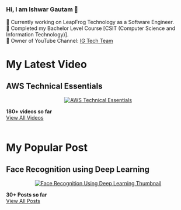 ### Hi, I am Ishwar Gautam 👋<br>
🔭 Currently working on LeapFrog Technology as a Software Engineer.<br>
📖 Completed my Bachelor Level Course [CSIT (Computer Science and Information Technology)].<br>
📼 Owner of YouTube Channel: <a href="https://www.youtube.com/c/igtechteam">IG Tech Team</a><br>

<!--
![Github stats](https://github-readme-stats.vercel.app/api?username=ishwargautam&theme=highcontrast&show_icons=true&count_private=true)


<a href="https://app.daily.dev/ishwargautam"><img src="https://api.daily.dev/devcards/a810598a3bc84b5fb1cdcaacedc540d5.png?r=tsz" width="400" alt="Ishwar Gautam's Dev Card"/></a>

![Top Languages Card](https://github-readme-stats.vercel.app/api/top-langs/?username=ishwargautam)
<br>
This language <b>(jupyter notebook)</b> is nothing other than <b>Python Programming Language</b>. I spend most time in doing Python Programming Language. <br>
[Jupyter notebook takes extension 'ipynb' and python file takes extension 'py'; so it is making difference on these two]
-->
<h1>My Latest Video</h1>
<h2>AWS Technical Essentials</h2>
<a href="https://youtu.be/M9K42_ZlxHk" title="AWS Techinical Essentials">
  <p align="center">
    <img src="https://blogger.googleusercontent.com/img/b/R29vZ2xl/AVvXsEjdrEbPrlvCHoUYt66Gjcf5sLoJgZXbDZcUaG4b3Qu09jXCBozomlforPdHWmvRloO1N53V8EDUVfiVOQ8uJPzrtMhXXNid3BaUCVzx5j_rUYaEu0OUNQG_6a5rQvGIoCFfmJsxtaV5ATd3pG_xluKFnlQI4KCY6YFmHL6RPAVUtQTnnx2nnYBtrkbE/s1280/aws%20technical%20essentials.png" alt="AWS Technical Essentials"/>
  </p>
</a>
<b> 180+ videos so far </b><br>
<a href="https://www.youtube.com/c/IGTechTeam/videos">View All Videos </a>
<br><br>

<h1>My Popular Post</h1>
<h2>Face Recognition using Deep Learning</h2>
<a href="https://igtechteam.wordpress.com/2023/06/25/face-recognition-system-using-deep-learning-complete-project/" title="Face Recognition Using Deep Learning">
  <p align="center">
    <img src="https://1.bp.blogspot.com/-rqbYRYQfcDo/YVqvt82rs8I/AAAAAAAAB54/p6LNYmc7cK0DnClkflk7EpvUo5sqRxR5QCLcBGAsYHQ/s350/facce.png" alt="Face Recognition Using Deep Learning Thumbnail"/>
  </p>
</a>
<b> 30+ Posts so far </b><br>
<a href="https://igtechteam.wordpress.com/">View All Posts </a>
<br><br>





